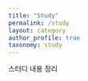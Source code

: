 ```yaml
---
title: "Study"
permalink: /study
layout: category
author_profile: true
taxonomy: study
---
```


스터디 내용 정리
